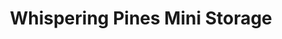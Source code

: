 ---
title: "Whispering Pines Mini Storage"
url: /pablo/whispering-pines-mini-storage/
shop: storage rental
---